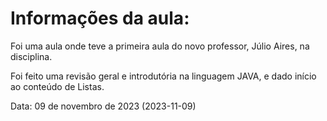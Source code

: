 # Informações da aula:
<p>Foi uma aula onde teve a primeira aula do novo professor, Júlio Aires, na disciplina.</p>

<p>Foi feito uma revisão geral e introdutória na linguagem JAVA, e dado início ao conteúdo de Listas.</p>

<p>Data: 09 de novembro de 2023 (2023-11-09)<p>